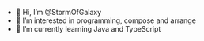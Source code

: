- 👋 Hi, I’m @StormOfGalaxy
- 👀 I’m interested in programming, compose and arrange
- 🌱 I’m currently learning Java and TypeScript
<!---
StormOfGalaxy/StormOfGalaxy is a ✨ special ✨ repository because its `README.md` (this file) appears on your GitHub profile.
You can click the Preview link to take a look at your changes.
--->

